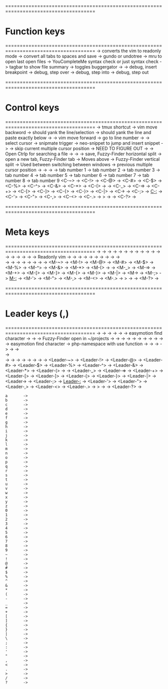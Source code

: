 =====================================================================================
# Function keys
=====================================================================================
 <F1>  ->   converts the vim to readonly mode 
 <F2>  ->   convert all tabs to spaces and save
 <F3>  ->   gundo or undotree
 <F4>  ->   mru to open last open files
 <F5>  ->   YouCompleteMe syntax check or just syntax check
 <F6>  ->   tagbar to show file summary
 <F7>  ->   toggles buggergator
 <F8>  ->
 <F9>  ->   debug, insert breakpoint
<F10>  ->   debug, step over
<F11>  ->   debug, step into
<F12>  ->   debug, step out


=====================================================================================
# Control keys
=====================================================================================
<C-a>  ->   tmux shortcut
<C-b>  ->   vim move backword
<C-c>  ->   should yank the line/selection
<C-d>  ->   should yank the line and paste exactly below
<C-e>  ->
<C-f>  ->   vim move forward
<C-g>  ->   go to line number
<C-h>  ->
<C-i>  ->   select cursor
<C-j>  ->   snipmate trigger
<C-k>  ->   neo-snippet to jump and insert snippet
<C-l>  ->
<C-m>  ->   skip current multiple cursor position
<C-n>  ->   NEED TO FIGURE OUT
<C-o>  ->
<C-p>  ->   Open Ctrlp for searching a file
<C-q>  ->
<C-r>  ->
<C-s>  ->   save, Fuzzy-Finder horizontal split
<C-t>  ->   open a new tab, Fuzzy-Finder tab
<C-u>  ->   Moves above
<C-v>  ->   Fuzzy-Finder vertical split
<C-w>  ->   Used between switching between windows
<C-x>  ->   previous multiple cursor position
<C-y>  ->
<C-z>  ->
<C-0>  ->
<C-1>  ->   tab number 1
<C-2>  ->   tab number 2
<C-3>  ->   tab number 3
<C-4>  ->   tab number 4
<C-5>  ->   tab number 5
<C-6>  ->   tab number 6
<C-7>  ->   tab number 7
<C-8>  ->   tab number 8
<C-9>  ->   tab number 9
<C-~>  ->
<C-!>  ->
<C-@>  ->
<C-#>  ->
<C-$>  ->
<C-%>  ->
<C-^>  ->
<C-&>  ->
<C-*>  ->
<C-(>  ->
<C-->  ->
<C-_>  ->
<C-=>  ->
<C-+>  ->
<C-[>  ->
<C-]>  ->
<C-{>  ->
<C-}>  ->
<C-|>  ->
<C-\>  ->
<C-;>  ->
<C-:>  ->
<C-'>  ->
<C-">  ->
<C-,>  ->
<C-<>  ->
<C-.>  ->
<C->>  ->
<C-/>  ->
<C-?>  ->

=====================================================================================
# Meta keys
=====================================================================================
<M-a>  ->
<M-b>  ->
<M-c>  ->
<M-d>  ->
<M-e>  -> 
<M-f>  ->
<M-g>  ->
<M-h>  ->
<M-i>  -> 
<M-j>  ->
<M-k>  ->
<M-l>  ->
<M-m>  ->
<M-n>  ->
<M-o>  ->
<M-p>  ->
<M-q>  ->
<M-r>  ->   Readonly vim
<M-s>  -> 
<M-t>  ->
<M-u>  ->
<M-v>  ->
<M-w>  ->
<M-x>  ->
<M-y>  ->
<M-z>  ->
<M-0>  ->
<M-1>  ->   
<M-2>  ->
<M-3>  ->
<M-4>  ->
<M-5>  ->
<M-6>  ->
<M-7>  ->
<M-8>  ->
<M-9>  ->
<M-~>  ->
<M-!>  ->
<M-@>  ->
<M-#>  ->
<M-$>  ->
<M-%>  ->
<M-^>  ->
<M-&>  ->
<M-*>  ->
<M-(>  ->
<M-->  ->
<M-_>  ->
<M-=>  ->
<M-+>  ->
<M-[>  ->
<M-]>  ->
<M-{>  ->
<M-}>  ->
<M-|>  ->
<M-\>  ->
<M-;>  ->
<M-:>  ->
<M-'>  ->
<M-">  ->
<M-,>  ->
<M-<>  ->
<M-.>  ->
<M->>  ->
<M-/>  ->
<M-?>  ->


=====================================================================================
# Leader keys (,)
=====================================================================================
<Leader-a>  ->
<Leader-b>  ->
<Leader-c>  ->
<Leader-d>  ->
<Leader-e>  -> 
<Leader-f>  ->  easymotion find character
<Leader-g>  ->
<Leader-h>  ->
<Leader-i>  ->  Fuzzy-Finder open in ~/projects
<Leader-j>  ->
<Leader-k>  ->
<Leader-l>  ->
<Leader-m>  ->
<Leader-n>  ->
<Leader-o>  ->
<Leader-p>  ->
<Leader-q>  ->
<Leader-r>  ->
<Leader-s>  -> 
<Leader-t>  ->  easymotion find character
<Leader-u>  ->  php-namespace with use function
<Leader-v>  ->
<Leader-w>  ->
<Leader-x>  ->
<Leader-y>  ->
<Leader-z>  ->
<Leader-0>  ->   
<Leader-1>  ->   
<Leader-2>  ->
<Leader-3>  ->
<Leader-4>  ->
<Leader-5>  ->
<Leader-6>  ->
<Leader-7>  ->
<Leader-8>  ->
<Leader-9>  ->
<Leader-~>  ->
<Leader-!>  ->
<Leader-@>  ->
<Leader-#>  ->
<Leader-$>  ->
<Leader-%>  ->
<Leader-^>  ->
<Leader-&>  ->
<Leader-*>  ->
<Leader-(>  ->
<Leader-->  ->
<Leader-_>  ->
<Leader-=>  ->
<Leader-+>  ->
<Leader-[>  ->
<Leader-]>  ->
<Leader-{>  ->
<Leader-}>  ->
<Leader-|>  ->
<Leader-\>  ->
<Leader-;>  ->
<Leader-:>  ->
<Leader-'>  ->
<Leader-">  ->
<Leader-,>  ->
<Leader-<>  ->
<Leader-.>  ->
<Leader->>  ->
<Leader-/>  ->
<Leader-?>  ->



    a       ->
    b       ->
    c       ->
    d       ->
    e       -> 
    f       ->
    g       ->
    h       ->
    i       -> 
    j       ->
    k       ->
    l       ->
    m       ->
    n       ->
    o       ->
    p       ->
    q       ->
    r       ->
    s       -> 
    t       ->
    u       ->
    v       ->
    w       ->
    x       ->
    y       ->
    z       ->
    0       ->   
    1       ->   
    2       ->
    3       ->
    4       ->
    5       ->
    6       ->
    7       ->
    8       ->
    9       ->
    ~       ->
    !       ->
    @       ->
    #       ->
    $       ->
    %       ->
    ^       ->
    &       ->
    *       ->
    (       ->
    -       ->
    _       ->
    =       ->
    +       ->
    [       ->
    ]       ->
    {       ->
    }       ->
    |       ->
    \       ->
    ;       ->
    :       ->
    '       ->
    "       ->
    ,       ->
    <       ->
    .       ->
    >       ->
    /       ->
    ?       ->
